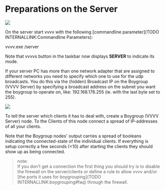 # Preparations on the Server

![](~/img/Boygouping_ServerTaskbar.png "")   


On the server start vvvv with the following [commandline parameter](TODO INTERNALLINK:Commandline Parameters):  

 vvvv.exe /server

Note that vvvvs button in the taskbar now displays **SERVER** to indicate its mode.  

If your server PC has more than one network adapter that are assigned to different networks you need to specify which one to use for the udp broadcasts. You do this via the (hidden) <span class="pin">Broadcast IP</span> on the <span class="node">Boygroup (VVVV Server)</span> by specifying a broadcast address on the subnet you want the boygroup to operate on, like: 192.168.178.255 (ie. with the last byte set to 255).  



![](~/img/Boygrouping-Setup.png "")   




To tell the server which clients it has to deal with, create a <span class="node">Boygroup (VVVV Server)</span> node. To the <span class="pin">Clients</span> of this node connect a spread of IP-addresses of all your clients.   

Note that the Boygroup nodes' output carries a spread of booleans indicating the connected-state of the individual clients. If everything is setup correctly a few seconds (<10) after starting the clients they should show up as being connected.  

>note:  
If you don't get a connection the first thing you should try is to disable the firewall on the server/clients or define a rule to allow vvvv and/or [the ports it uses for boygrouping](TODO INTERNALLINK:boygrouping#faq) through the firewall.  
  


